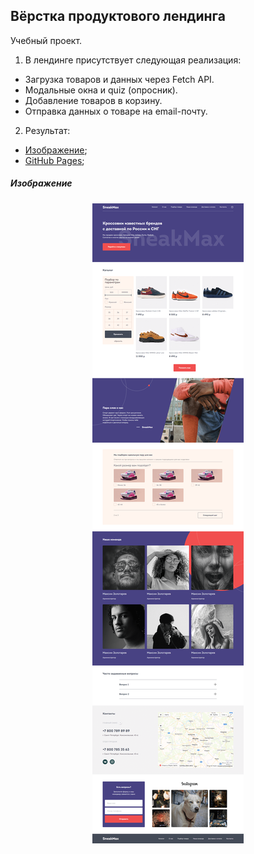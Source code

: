 ## Вёрстка продуктового лендинга

Учебный проект.

1. В лендинге присутствует следующая реализация:
+ Загрузка товаров и данных через Fetch API.
+ Модальные окна и quiz (опросник).
+ Добавление товаров в корзину.
+ Отправка данных о товаре на email-почту.

2. Результат:
+ [Изображение](#Image);
+ [GitHub Pages](http://alexdyatlov.github.io/SneakMax);

##### <a name="Image"></a> Изображение
<p align="center">
  <img src="https://github.com/AlexDyatlov/SneakMax/raw/master/app/img/readme.png">
</p>

